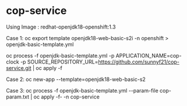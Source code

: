 # cop-service

Using Image : redhat-openjdk18-openshift:1.3

Case 1:
oc export template openjdk18-web-basic-s2i -n openshift > openjdk-basic-template.yml


oc process -f openjdk-basic-template.yml -p APPLICATION_NAME=cop-clock -p SOURCE_REPOSITORY_URL=https://github.com/sunnyf21/cop-service.git | oc apply -f

Case 2:
oc new-app --template=openjdk18-web-basic-s2

Case 3:
oc process -f openjdk-basic-template.yml --param-file cop-param.txt | oc apply -f- -n cop-service

